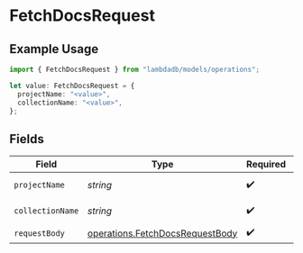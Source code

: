 # FetchDocsRequest

## Example Usage

```typescript
import { FetchDocsRequest } from "lambdadb/models/operations";

let value: FetchDocsRequest = {
  projectName: "<value>",
  collectionName: "<value>",
};
```

## Fields

| Field                                                                              | Type                                                                               | Required                                                                           | Description                                                                        |
| ---------------------------------------------------------------------------------- | ---------------------------------------------------------------------------------- | ---------------------------------------------------------------------------------- | ---------------------------------------------------------------------------------- |
| `projectName`                                                                      | *string*                                                                           | :heavy_check_mark:                                                                 | Project name.                                                                      |
| `collectionName`                                                                   | *string*                                                                           | :heavy_check_mark:                                                                 | Collection name.                                                                   |
| `requestBody`                                                                      | [operations.FetchDocsRequestBody](../../models/operations/fetchdocsrequestbody.md) | :heavy_check_mark:                                                                 | N/A                                                                                |